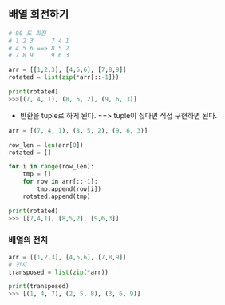 ## 배열 회전하기

```python
# 90 도 회전
# 1 2 3     7 4 1
# 4 5 6 ==> 8 5 2
# 7 8 9     9 6 3

arr = [[1,2,3], [4,5,6], [7,8,9]]
rotated = list(zip(*arr[::-1]))

print(rotated)
>>>[(7, 4, 1), (8, 5, 2), (9, 6, 3)]
```

- 반환을 tuple로 하게 된다. ==> tuple이 싫다면 직접 구현하면 된다.

```python
arr = [(7, 4, 1), (8, 5, 2), (9, 6, 3)]

row_len = len(arr[0])
rotated = []

for i in range(row_len):
    tmp = []
    for row in arr[::-1]:
        tmp.append(row[i])
	rotated.append(tmp)

print(rotated)
>>> [[7,4,1], [8,5,2], [9,6,3]]
```

### 배열의 전치

```python
arr = [[1,2,3], [4,5,6], [7,8,9]]
# 전치
transposed = list(zip(*arr))

print(transposed)
>>> [(1, 4, 7), (2, 5, 8), (3, 6, 9)]

```

